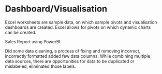 # Dashboard/Visualisation

Excel worksheets are sample data, on which sample pivots and visualisation dashboards are created. 
Excel allows for pivots on which dynamic charts can be created. 

Sales Report using PowerBI.

Did some data cleaning, a process of fixing and removing incorrect, incorrectly formatted added few data columns. 
While combining multiple data sources, there are opportunities for data to be duplicated or mislabeled, eliminated those labels. 
